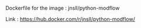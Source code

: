 ### 
Dockerfile for the image : jnsll/python-modflow 

Link : https://hub.docker.com/r/jnsll/python-modflow/
